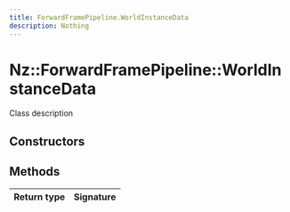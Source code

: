 ```yaml
---
title: ForwardFramePipeline.WorldInstanceData
description: Nothing
---
```


# Nz::ForwardFramePipeline::WorldInstanceData

Class description

## Constructors


## Methods

| Return type | Signature |
| ----------- | --------- |
